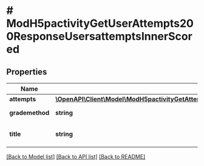 # # ModH5pactivityGetUserAttempts200ResponseUsersattemptsInnerScored

## Properties

Name | Type | Description | Notes
------------ | ------------- | ------------- | -------------
**attempts** | [**\OpenAPI\Client\Model\ModH5pactivityGetAttempts200ResponseUsersattemptsInnerScoredAttemptsInner[]**](ModH5pactivityGetAttempts200ResponseUsersattemptsInnerScoredAttemptsInner.md) |  |
**grademethod** | **string** | Grading method |
**title** | **string** | Scored attempts title |

[[Back to Model list]](../../README.md#models) [[Back to API list]](../../README.md#endpoints) [[Back to README]](../../README.md)

